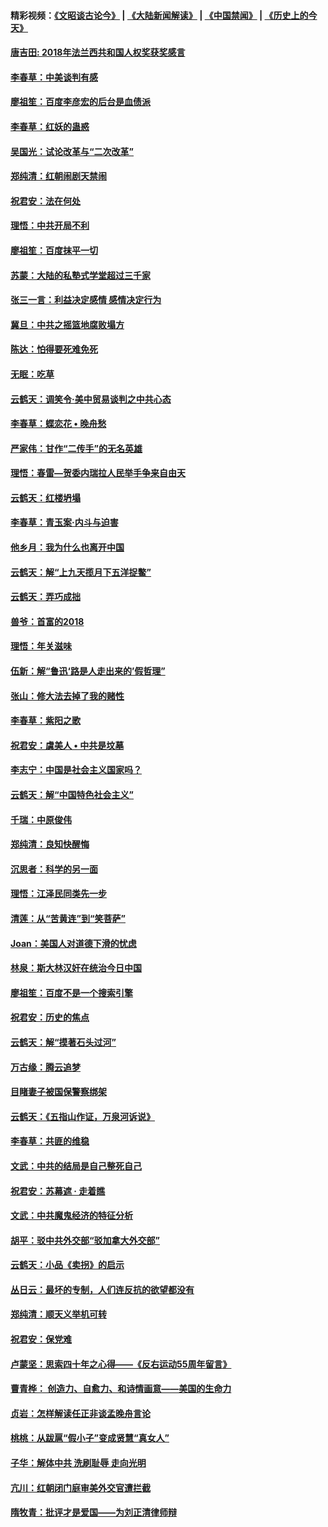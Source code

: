 #### 精彩视频：[《文昭谈古论今》](https://github.com/gfw-breaker/wenzhao) | [《大陆新闻解读》](https://github.com/gfw-breaker/ntdtv-comedy) | [《中国禁闻》](https://github.com/gfw-breaker/ntdtv-news) | [《历史上的今天》](https://github.com/gfw-breaker/today-in-history) 

#### [唐吉田: 2018年法兰西共和国人权奖获奖感言](../pages/nsc993/n11021537.md?t=02031545) 

#### [李春草：中美谈判有感](../pages/nsc993/n11019776.md?t=02031545) 

#### [廖祖笙：百度李彦宏的后台是血债派](../pages/nsc993/n11019767.md?t=02031545) 

#### [李春草：红妖的蛊惑](../pages/nsc993/n11017095.md?t=02031545) 

#### [吴国光：试论改革与“二次改革”](../pages/nsc993/n11017055.md?t=02031545) 

#### [郑纯清：红朝闹剧天禁闹](../pages/nsc993/n11017030.md?t=02031545) 

#### [祝君安：法在何处](../pages/nsc993/n11017021.md?t=02031545) 

#### [理悟：中共开局不利](../pages/nsc993/n11016938.md?t=02031545) 

#### [廖祖笙：百度抹平一切](../pages/nsc993/n11014925.md?t=02031545) 

#### [苏蒙：大陆的私塾式学堂超过三千家](../pages/nsc993/n11014334.md?t=02031545) 

#### [张三一言：利益决定感情 感情决定行为](../pages/nsc993/n11012463.md?t=02031545) 

#### [冀旦：中共之摇篮地腐败塌方](../pages/nsc993/n11009533.md?t=02031545) 

#### [陈达：怕得要死难免死](../pages/nsc993/n11009520.md?t=02031545) 

#### [无眠：吃草](../pages/nsc993/n11007940.md?t=02031545) 

#### [云鹤天：调笑令‧美中贸易谈判之中共心态](../pages/nsc993/n11007670.md?t=02031545) 

#### [李春草：蝶恋花  •  晚舟愁](../pages/nsc993/n11006605.md?t=02031545) 

#### [严家伟：甘作“二传手”的无名英雄](../pages/nsc993/n11005340.md?t=02031545) 

#### [理悟：春雷—贺委内瑞拉人民举手争来自由天](../pages/nsc993/n11005334.md?t=02031545) 

#### [云鹤天：红楼坍塌](../pages/nsc993/n11005318.md?t=02031545) 

#### [李春草：青玉案·内斗与迫害](../pages/nsc993/n11005306.md?t=02031545) 

#### [他乡月：我为什么也离开中国](../pages/nsc993/n11003553.md?t=02031545) 

#### [云鹤天：解“上九天揽月下五洋捉鳖”](../pages/nsc993/n11000750.md?t=02031545) 

#### [云鹤天：弄巧成拙](../pages/nsc993/n11000722.md?t=02031545) 

#### [兽爷：首富的2018](../pages/nsc993/n11000693.md?t=02031545) 

#### [理悟：年关滋味](../pages/nsc993/n10998847.md?t=02031545) 

#### [伍新：解“鲁迅‘路是人走出来的’假哲理”](../pages/nsc993/n10998777.md?t=02031545) 

#### [张山：修大法去掉了我的赌性](../pages/nsc993/n10997702.md?t=02031545) 

#### [李春草：紫阳之歌](../pages/nsc993/n10997679.md?t=02031545) 

#### [祝君安：虞美人 • 中共是坟墓](../pages/nsc993/n10996090.md?t=02031545) 

#### [李志宁：中国是社会主义国家吗？](../pages/nsc993/n10996097.md?t=02031545) 

#### [云鹤天：解“中国特色社会主义”](../pages/nsc993/n10996043.md?t=02031545) 

#### [千瑞：中原俊伟](../pages/nsc993/n10995401.md?t=02031545) 

#### [郑纯清：良知快醒悔](../pages/nsc993/n10995385.md?t=02031545) 

#### [沉思者：科学的另一面](../pages/nsc993/n10996074.md?t=02031545) 

#### [理悟：江泽民同类先一步](../pages/nsc993/n10995378.md?t=02031545) 

#### [清莲：从“苦黄连”到“笑菩萨”](../pages/nsc993/n10995466.md?t=02031545) 

#### [Joan：美国人对道德下滑的忧虑](../pages/nsc993/n10995424.md?t=02031545) 

#### [林泉：斯大林汉奸在统治今日中国](../pages/nsc993/n10995210.md?t=02031545) 

#### [廖祖笙：百度不是一个搜索引擎](../pages/nsc993/n10994961.md?t=02031545) 

#### [祝君安：历史的焦点](../pages/nsc993/n10994925.md?t=02031545) 

#### [云鹤天：解“摸著石头过河”](../pages/nsc993/n10993325.md?t=02031545) 

#### [万古缘：腾云追梦](../pages/nsc993/n10993120.md?t=02031545) 

#### [目睹妻子被国保警察绑架](../pages/nsc993/n10991525.md?t=02031545) 

#### [云鹤天：《五指山作证，万泉河诉说》](../pages/nsc993/n10991603.md?t=02031545) 

#### [李春草：共匪的维稳](../pages/nsc993/n10991348.md?t=02031545) 

#### [文武：中共的结局是自己整死自己](../pages/nsc993/n10989899.md?t=02031545) 

#### [祝君安：苏幕遮 · 走着瞧](../pages/nsc993/n10988901.md?t=02031545) 

#### [文武：中共魔鬼经济的特征分析](../pages/nsc993/n10987387.md?t=02031545) 

#### [胡平：驳中共外交部“驳加拿大外交部”](../pages/nsc993/n10987378.md?t=02031545) 

#### [云鹤天：小品《卖拐》的启示](../pages/nsc993/n10984392.md?t=02031545) 

#### [丛日云：最坏的专制，人们连反抗的欲望都没有](../pages/nsc993/n10984377.md?t=02031545) 

#### [郑纯清：顺天义举机可转](../pages/nsc993/n10984369.md?t=02031545) 

#### [祝君安：保党难](../pages/nsc993/n10984362.md?t=02031545) 

#### [卢蒙坚：思索四十年之心得——《反右运动55周年留言》](../pages/nsc993/n10984355.md?t=02031545) 

#### [曹青桦： 创造力、自愈力、和诗情画意——美国的生命力](../pages/nsc993/n10984216.md?t=02031545) 

#### [贞岩：怎样解读任正非谈孟晚舟言论](../pages/nsc993/n10984650.md?t=02031545) 

#### [桃桃：从跋扈“假小子”变成贤慧“真女人”](../pages/nsc993/n10984416.md?t=02031545) 

#### [子华：解体中共 洗刷耻辱 走向光明](../pages/nsc993/n10984019.md?t=02031545) 

#### [亢川：红朝闭门庭审美外交官遭拦截](../pages/nsc993/n10984050.md?t=02031545) 

#### [隋牧青：批评才是爱国——为刘正清律师辩](../pages/nsc993/n10983057.md?t=02031545) 

